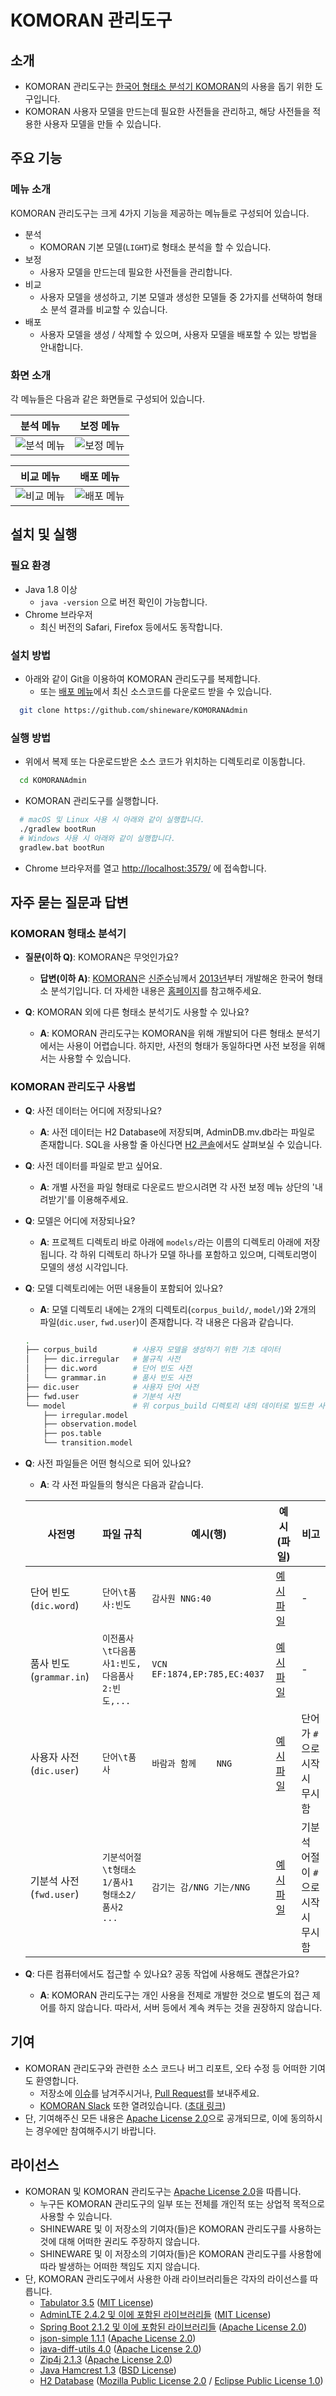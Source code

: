 # KOMORAN 관리도구

## 소개

* KOMORAN 관리도구는 [한국어 형태소 분석기 KOMORAN](https://github.com/shin285/KOMORAN)의 사용을 돕기 위한 도구입니다.
* KOMORAN 사용자 모델을 만드는데 필요한 사전들을 관리하고, 해당 사전들을 적용한 사용자 모델을 만들 수 있습니다.

## 주요 기능

### 메뉴 소개

KOMORAN 관리도구는 크게 4가지 기능을 제공하는 메뉴들로 구성되어 있습니다.

* 분석
  * KOMORAN 기본 모델(`LIGHT`)로 형태소 분석을 할 수 있습니다.
* 보정
  * 사용자 모델을 만드는데 필요한 사전들을 관리합니다.
* 비교
  * 사용자 모델을 생성하고, 기본 모델과 생성한 모델들 중 2가지를 선택하여 형태소 분석 결과를 비교할 수 있습니다.
* 배포
  * 사용자 모델을 생성 / 삭제할 수 있으며, 사용자 모델을 배포할 수 있는 방법을 안내합니다.

### 화면 소개

각 메뉴들은 다음과 같은 화면들로 구성되어 있습니다.

| 분석 메뉴 | 보정 메뉴 |
| --------- | --------- |
| ![분석 메뉴](https://raw.githubusercontent.com/shineware/KOMORANAdmin/master/src/main/resources/static/demo/ScreenShot01_Analyze.png) | ![보정 메뉴](https://raw.githubusercontent.com/shineware/KOMORANAdmin/master/src/main/resources/static/demo/ScreenShot02_ManageDict.png) |

| 비교 메뉴 | 배포 메뉴 |
| --------- | --------- |
| ![비교 메뉴](https://raw.githubusercontent.com/shineware/KOMORANAdmin/master/src/main/resources/static/demo/ScreenShot03_CompareResults.png) | ![배포 메뉴](https://raw.githubusercontent.com/shineware/KOMORANAdmin/master/src/main/resources/static/demo/ScreenShot04_DeployModel.png) |

## 설치 및 실행

### 필요 환경

* Java 1.8 이상
  * `java -version` 으로 버전 확인이 가능합니다.
* Chrome 브라우저
  * 최신 버전의 Safari, Firefox 등에서도 동작합니다.

### 설치 방법

* 아래와 같이 Git을 이용하여 KOMORAN 관리도구를 복제합니다.
  * 또는 [배포 메뉴](https://github.com/shineware/KOMORANAdmin/releases)에서 최신 소스코드를 다운로드 받을 수 있습니다.

```sh
  git clone https://github.com/shineware/KOMORANAdmin
```

### 실행 방법

* 위에서 복제 또는 다운로드받은 소스 코드가 위치하는 디렉토리로 이동합니다.

```sh
  cd KOMORANAdmin
```

* KOMORAN 관리도구를 실행합니다.

```sh
  # macOS 및 Linux 사용 시 아래와 같이 실행합니다.
  ./gradlew bootRun
  # Windows 사용 시 아래와 같이 실행합니다.
  gradlew.bat bootRun
```

* Chrome 브라우저를 열고 [http://localhost:3579/](http://localhost:3579/) 에 접속합니다.

## 자주 묻는 질문과 답변

### KOMORAN 형태소 분석기

* **질문(이하 Q)**: KOMORAN은 무엇인가요?
  * **답변(이하 A)**: [KOMORAN](https://github.com/shin285/KOMORAN)은 [신준수](https://github.com/shin285)님께서 [2013년](https://shineware.tistory.com/entry/KOMORAN-ver-05-자바-한글-형태소-분석기)부터 개발해온 한국어 형태소 분석기입니다. 더 자세한 내용은 [홈페이지](https://www.shineware.co.kr/products/komoran/?utm_source=komoran-kr&utm_medium=Referral&utm_campaign=admin-github)를 참고해주세요.

* **Q**: KOMORAN 외에 다른 형태소 분석기도 사용할 수 있나요?
  * **A**: KOMORAN 관리도구는 KOMORAN을 위해 개발되어 다른 형태소 분석기에서는 사용이 어렵습니다. 하지만, 사전의 형태가 동일하다면 사전 보정을 위해서는 사용할 수 있습니다.

### KOMORAN 관리도구 사용법

* **Q**: 사전 데이터는 어디에 저장되나요?
  * **A**: 사전 데이터는 H2 Database에 저장되며, AdminDB.mv.db라는 파일로 존재합니다. SQL을 사용할 줄 아신다면 [H2 콘솔](http://localhost:3579/console)에서도 살펴보실 수 있습니다.

* **Q**: 사전 데이터를 파일로 받고 싶어요.
  * **A**: 개별 사전을 파일 형태로 다운로드 받으시려면 각 사전 보정 메뉴 상단의 '내려받기'를 이용해주세요.

* **Q**: 모델은 어디에 저장되나요?
  * **A**: 프로젝트 디렉토리 바로 아래에 `models/`라는 이름의 디렉토리 아래에 저장됩니다. 각 하위 디렉토리 하나가 모델 하나를 포함하고 있으며, 디렉토리명이 모델의 생성 시각입니다.

* **Q**: 모델 디렉토리에는 어떤 내용들이 포함되어 있나요?
  * **A**: 모델 디렉토리 내에는 2개의 디렉토리(`corpus_build/`, `model/`)와 2개의 파일(`dic.user`, `fwd.user`)이 존재합니다. 각 내용은 다음과 같습니다.

  ```sh
  .
  ├── corpus_build        # 사용자 모델을 생성하기 위한 기초 데이터
  │   ├── dic.irregular   # 불규칙 사전
  │   ├── dic.word        # 단어 빈도 사전
  │   └── grammar.in      # 품사 빈도 사전
  ├── dic.user            # 사용자 단어 사전
  ├── fwd.user            # 기분석 사전
  └── model               # 위 corpus_build 디렉토리 내의 데이터로 빌드한 사용자 모델 디렉토리
      ├── irregular.model
      ├── observation.model
      ├── pos.table
      └── transition.model
  ````

* **Q**: 사전 파일들은 어떤 형식으로 되어 있나요?
  * **A**: 각 사전 파일들의 형식은 다음과 같습니다.

  | 사전명 | 파일 규칙 | 예시(행) | 예시(파일) | 비고 |
  | ------ | --------- | -------- | ---------- | ---- |
  | 단어 빈도 (`dic.word`) | `단어\t품사:빈도` | `감사원	NNG:40` | [예시 파일](https://github.com/shin285/KOMORAN/blob/master/corpus_build/dic.word) | - |
  | 품사 빈도 (`grammar.in`) | `이전품사\t다음품사1:빈도,다음품사2:빈도,...` | `VCN	EF:1874,EP:785,EC:4037` | [예시 파일](https://github.com/shin285/KOMORAN/blob/master/corpus_build/grammar.in) | - |
  | 사용자 사전 (`dic.user`) | `단어\t품사` | `바람과 함께	NNG` | [예시 파일](https://github.com/shin285/KOMORAN/blob/master/user_data/dic.user) | 단어가 `#`으로 시작 시 무시함 |
  | 기분석 사전 (`fwd.user`) | `기분석어절\t형태소1/품사1 형태소2/품사2 ...` | `감기는	감/NNG 기는/NNG` | [예시 파일](https://github.com/shin285/KOMORAN/blob/master/user_data/fwd.user) | 기분석 어절이 `#`으로 시작 시 무시함 |

* **Q**: 다른 컴퓨터에서도 접근할 수 있나요? 공동 작업에 사용해도 괜찮은가요?
  * **A**: KOMORAN 관리도구는 개인 사용을 전제로 개발한 것으로 별도의 접근 제어를 하지 않습니다. 따라서, 서버 등에서 계속 켜두는 것을 권장하지 않습니다.

## 기여

* KOMORAN 관리도구와 관련한 소스 코드나 버그 리포트, 오타 수정 등 어떠한 기여도 환영합니다.
  * 저장소에 [이슈](https://github.com/shineware/KOMORANAdmin/issues)를 남겨주시거나, [Pull Request](https://github.com/shineware/KOMORANAdmin/pulls)를 보내주세요.
  * [KOMORAN Slack](https://komoran.slack.com/) 또한 열려있습니다. ([초대 링크](http://goo.gl/T1d3Ia))
* 단, 기여해주신 모든 내용은 [Apache License 2.0](https://github.com/shineware/KOMORANAdmin/blob/master/LICENSE)으로 공개되므로, 이에 동의하시는 경우에만 참여해주시기 바랍니다.

## 라이선스

* KOMORAN 및 KOMORAN 관리도구는 [Apache License 2.0](https://github.com/shineware/KOMORANAdmin/blob/master/LICENSE)을 따릅니다.
  * 누구든 KOMORAN 관리도구의 일부 또는 전체를 개인적 또는 상업적 목적으로 사용할 수 있습니다.
  * SHINEWARE 및 이 저장소의 기여자(들)은 KOMORAN 관리도구를 사용하는 것에 대해 어떠한 권리도 주장하지 않습니다.
  * SHINEWARE 및 이 저장소의 기여자(들)은 KOMORAN 관리도구를 사용함에 따라 발생하는 어떠한 책임도 지지 않습니다.
* 단, KOMORAN 관리도구에서 사용한 아래 라이브러리들은 각자의 라이선스를 따릅니다.
  * [Tabulator 3.5](https://github.com/olifolkerd/tabulator/blob/3.5/LICENSE) ([MIT License](https://opensource.org/licenses/MIT))
  * [AdminLTE 2.4.2 및 이에 포함된 라이브러리들](https://adminlte.io/docs/2.4/license) ([MIT License](https://opensource.org/licenses/MIT))
  * [Spring Boot 2.1.2 및 이에 포함된 라이브러리들](https://github.com/spring-projects/spring-boot/blob/2.1.x/LICENSE.txt) ([Apache License 2.0](https://opensource.org/licenses/Apache-2.0))
  * [json-simple 1.1.1](https://code.google.com/archive/p/json-simple/) ([Apache License 2.0](https://opensource.org/licenses/Apache-2.0))
  * [java-diff-utils 4.0](https://github.com/java-diff-utils/java-diff-utils/blob/java-diff-utils-4.0/LICENSE) ([Apache License 2.0](https://opensource.org/licenses/Apache-2.0))
  * [Zip4j 2.1.3](https://github.com/srikanth-lingala/zip4j/blob/v2.1.3/LICENSE) ([Apache License 2.0](https://opensource.org/licenses/Apache-2.0))
  * [Java Hamcrest 1.3](https://github.com/hamcrest/JavaHamcrest/blob/hamcrest-java-1.3/LICENSE.txt) ([BSD License](https://opensource.org/licenses/BSD-3-Clause))
  * [H2 Database](https://www.h2database.com/html/license.html) ([Mozilla Public License 2.0](https://opensource.org/licenses/MPL-2.0) / [Eclipse Public License 1.0](https://opensource.org/licenses/eclipse-1.0.php))